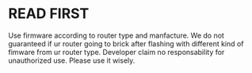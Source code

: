 READ FIRST
==========

Use firmware according to router type and manfacture. 
We do not guaranteed if ur router going to brick after flashing with different kind of fimware from ur router type.
Developer claim no responsability for unauthorized use. Please use it wisely.
